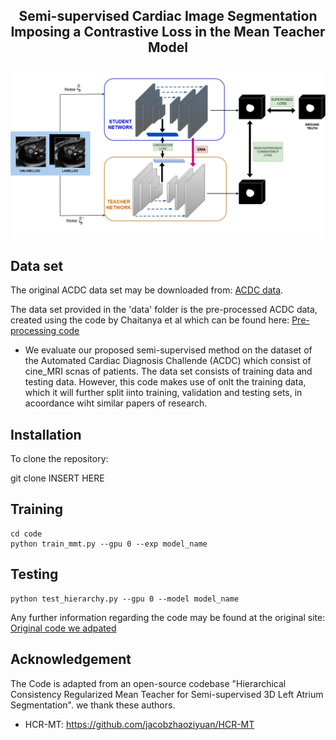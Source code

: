 <div align="center">
   
## Semi-supervised Cardiac Image Segmentation Imposing a Contrastive Loss in the Mean Teacher Model
   
</div>

<p align="center">
<img src="model.png" width="700">
</p>

## Data set

The original ACDC data set may be downloaded from: [ACDC data](https://www.creatis.insa-lyon.fr/Challenge/acdc/databases.html).

The data set provided in the 'data' folder is the pre-processed ACDC data, created using the code by Chaitanya et al which can be found here: [Pre-processing code](https://github.com/krishnabits001/domain_specific_cl)

* We evaluate our proposed semi-supervised method on the dataset of the Automated Cardiac Diagnosis Challende (ACDC) which consist of cine_MRI scnas of patients. The data set consists of training data and testing data. However, this code makes use of onlt the training data, which it will further split iinto training, validation and testing sets, in acoordance wiht similar papers of research. 

## Installation

To clone the repository:

git clone  INSERT HERE 

## Training

```
cd code
python train_mmt.py --gpu 0 --exp model_name
```

## Testing

```
python test_hierarchy.py --gpu 0 --model model_name
```


Any further information regarding the code may be found at the original site: [Original code we adpated](https://github.com/jacobzhaoziyuan/HCR-MT)



## Acknowledgement

The Code is adapted from an open-source codebase "Hierarchical Consistency Regularized Mean Teacher for Semi-supervised 3D Left Atrium Segmentation".
we thank these authors.

*  HCR-MT: https://github.com/jacobzhaoziyuan/HCR-MT
